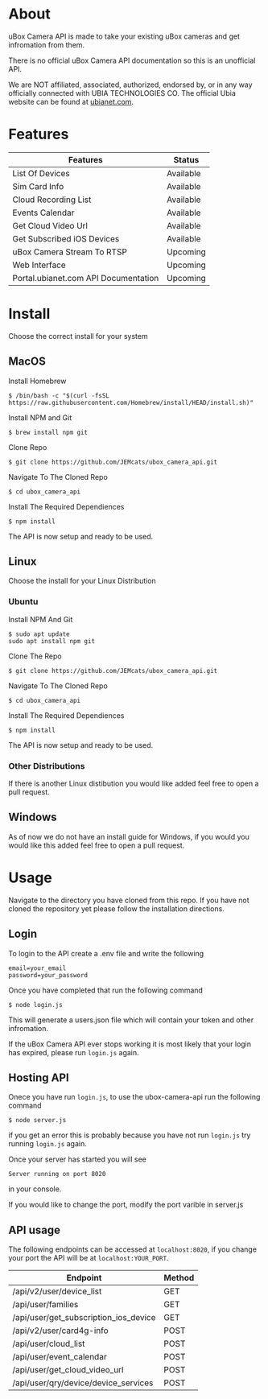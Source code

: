 # About
uBox Camera API is made to take your existing uBox cameras and get infromation from them.

There is no official uBox Camera API documentation so this is an unofficial API.

We are NOT affiliated, associated, authorized, endorsed by, or in any way officially connected with UBIA TECHNOLOGIES CO. The official Ubia website can be found at [ubianet.com](https://www.ubianet.com).
# Features
| Features   | Status |
| -------- | ------- |
| List Of Devices | Available |
| Sim Card Info | Available |
| Cloud Recording List | Available |
| Events Calendar | Available |
| Get Cloud Video Url | Available |
| Get Subscribed iOS Devices | Available |
| uBox Camera Stream To RTSP | Upcoming |
| Web Interface | Upcoming |
| Portal.ubianet.com API Documentation | Upcoming |

# Install
Choose the correct install for your system
## MacOS
Install Homebrew
```
$ /bin/bash -c "$(curl -fsSL https://raw.githubusercontent.com/Homebrew/install/HEAD/install.sh)" 
```

Install NPM and Git
```
$ brew install npm git
```

Clone Repo
```
$ git clone https://github.com/JEMcats/ubox_camera_api.git
```

Navigate To The Cloned Repo
```
$ cd ubox_camera_api
```

Install The Required Dependiences
```
$ npm install
```
The API is now setup and ready to be used.

## Linux
Choose the install for your Linux Distribution

### Ubuntu
Install NPM And Git
```
$ sudo apt update
sudo apt install npm git
```

Clone The Repo
```
$ git clone https://github.com/JEMcats/ubox_camera_api.git
```

Navigate To The Cloned Repo
```
$ cd ubox_camera_api
```

Install The Required Dependiences
```
$ npm install
```
The API is now setup and ready to be used.

### Other Distributions
If there is another Linux distibution you would like added feel free to open a pull request.

## Windows
As of now we do not have an install guide for Windows, if you would you would like this added feel free to open a pull request.

# Usage

Navigate to the directory you have cloned from this repo. If you have not cloned the repository yet please follow the installation directions.

## Login
To login to the API create a .env file and write the following
```
email=your_email
password=your_password
```
Once you have completed that run the following command
```
$ node login.js
```
This will generate a users.json file which will contain your token and other infromation.

If the uBox Camera API ever stops working it is most likely that your login has expired, please run ``` login.js ``` again.

## Hosting API

Onece you have run ``` login.js ```, to use the ubox-camera-api run the following command
```
$ node server.js
```
if you get an error this is probably because you have not run ``` login.js ``` try running ``` login.js ``` again.

Once your server has started you will see
```
Server running on port 8020
```
in your console.

If you would like to change the port, modify the port varible in server.js

## API usage

The following endpoints can be accessed at ```localhost:8020```, if you change your port the API will be at ```localhost:YOUR_PORT```.

| Endpoint   | Method |
| -------- | ------- |
| /api/v2/user/device_list | GET |
| /api/user/families | GET|
| /api/user/get_subscription_ios_device | GET |
| /api/v2/user/card4g-info | POST |
| /api/user/cloud_list | POST |
| /api/user/event_calendar | POST |
| /api/user/get_cloud_video_url | POST |
| /api/user/qry/device/device_services | POST |
